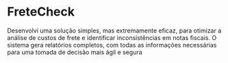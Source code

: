 # FreteCheck
Desenvolvi uma solução simples, mas extremamente eficaz, para otimizar a análise de custos de frete e identificar inconsistências em notas fiscais. O sistema gera relatórios completos, com todas as informações necessárias para uma tomada de decisão mais ágil e segura
